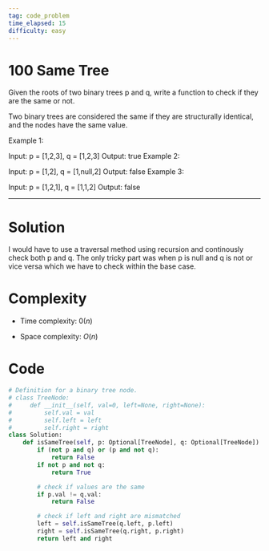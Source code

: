 ```yaml
---
tag: code_problem
time_elapsed: 15
difficulty: easy
---
```


# 100 Same Tree


Given the roots of two binary trees p and q, write a function to check if they are the same or not.

Two binary trees are considered the same if they are structurally identical, and the nodes have the same value.

 

Example 1:


Input: p = [1,2,3], q = [1,2,3]
Output: true
Example 2:


Input: p = [1,2], q = [1,null,2]
Output: false
Example 3:


Input: p = [1,2,1], q = [1,1,2]
Output: false

---


# Solution
<!-- Describe your first thoughts on how to solve this problem. -->
I would have to use a traversal method using recursion and continously check both p and q. The only tricky part was when p is null and q is not or vice versa which we have to check within the base case.


# Complexity
- Time complexity: $0(n)$


- Space complexity: $O(n)$


# Code
```python
# Definition for a binary tree node.
# class TreeNode:
#     def __init__(self, val=0, left=None, right=None):
#         self.val = val
#         self.left = left
#         self.right = right
class Solution:
    def isSameTree(self, p: Optional[TreeNode], q: Optional[TreeNode]) -> bool:
        if (not p and q) or (p and not q):
            return False
        if not p and not q:
            return True

        # check if values are the same
        if p.val != q.val:
            return False

        # check if left and right are mismatched
        left = self.isSameTree(q.left, p.left)
        right = self.isSameTree(q.right, p.right)
        return left and right

```
